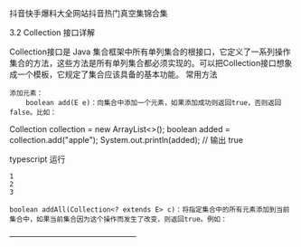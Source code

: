 抖音快手爆料大全网站抖音热门真空集锦合集

3.2 Collection 接口详解

Collection接口是 Java 集合框架中所有单列集合的根接口，它定义了一系列操作集合的方法，这些方法是所有单列集合都必须实现的。可以把Collection接口想象成一个模板，它规定了集合应该具备的基本功能。
常用方法

    添加元素：
        boolean add(E e)：向集合中添加一个元素，如果添加成功则返回true，否则返回false。比如：

Collection<String> collection = new ArrayList<>();
boolean added = collection.add("apple");
System.out.println(added);  // 输出 true

typescript
运行

    1
    2
    3

    boolean addAll(Collection<? extends E> c)：将指定集合中的所有元素添加到当前集合中，如果当前集合因为这个操作而发生了改变，则返回true。例如：
————————————————
